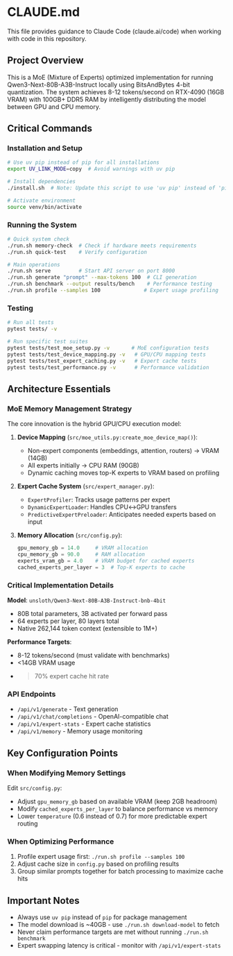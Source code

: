 # CLAUDE.md

This file provides guidance to Claude Code (claude.ai/code) when working with code in this repository.

## Project Overview
This is a MoE (Mixture of Experts) optimized implementation for running Qwen3-Next-80B-A3B-Instruct locally using BitsAndBytes 4-bit quantization. The system achieves 8-12 tokens/second on RTX-4090 (16GB VRAM) with 100GB+ DDR5 RAM by intelligently distributing the model between GPU and CPU memory.

## Critical Commands

### Installation and Setup
```bash
# Use uv pip instead of pip for all installations
export UV_LINK_MODE=copy  # Avoid warnings with uv pip

# Install dependencies
./install.sh  # Note: Update this script to use 'uv pip' instead of 'pip'

# Activate environment
source venv/bin/activate
```

### Running the System
```bash
# Quick system check
./run.sh memory-check  # Check if hardware meets requirements
./run.sh quick-test    # Verify configuration

# Main operations
./run.sh serve         # Start API server on port 8000
./run.sh generate "prompt" --max-tokens 100  # CLI generation
./run.sh benchmark --output results/bench    # Performance testing
./run.sh profile --samples 100              # Expert usage profiling
```

### Testing
```bash
# Run all tests
pytest tests/ -v

# Run specific test suites
pytest tests/test_moe_setup.py -v       # MoE configuration tests
pytest tests/test_device_mapping.py -v   # GPU/CPU mapping tests
pytest tests/test_expert_caching.py -v   # Expert cache tests
pytest tests/test_performance.py -v      # Performance validation
```

## Architecture Essentials

### MoE Memory Management Strategy
The core innovation is the hybrid GPU/CPU execution model:

1. **Device Mapping** (`src/moe_utils.py:create_moe_device_map()`):
   - Non-expert components (embeddings, attention, routers) → VRAM (14GB)
   - All experts initially → CPU RAM (90GB)
   - Dynamic caching moves top-K experts to VRAM based on profiling

2. **Expert Cache System** (`src/expert_manager.py`):
   - `ExpertProfiler`: Tracks usage patterns per expert
   - `DynamicExpertLoader`: Handles CPU↔GPU transfers
   - `PredictiveExpertPreloader`: Anticipates needed experts based on input

3. **Memory Allocation** (`src/config.py`):
   ```python
   gpu_memory_gb = 14.0     # VRAM allocation
   cpu_memory_gb = 90.0     # RAM allocation
   experts_vram_gb = 4.0    # VRAM budget for cached experts
   cached_experts_per_layer = 3  # Top-K experts to cache
   ```

### Critical Implementation Details

**Model**: `unsloth/Qwen3-Next-80B-A3B-Instruct-bnb-4bit`
- 80B total parameters, 3B activated per forward pass
- 64 experts per layer, 80 layers total
- Native 262,144 token context (extensible to 1M+)

**Performance Targets**:
- 8-12 tokens/second (must validate with benchmarks)
- <14GB VRAM usage
- >70% expert cache hit rate

### API Endpoints
- `/api/v1/generate` - Text generation
- `/api/v1/chat/completions` - OpenAI-compatible chat
- `/api/v1/expert-stats` - Expert cache statistics
- `/api/v1/memory` - Memory usage monitoring

## Key Configuration Points

### When Modifying Memory Settings
Edit `src/config.py`:
- Adjust `gpu_memory_gb` based on available VRAM (keep 2GB headroom)
- Modify `cached_experts_per_layer` to balance performance vs memory
- Lower `temperature` (0.6 instead of 0.7) for more predictable expert routing

### When Optimizing Performance
1. Profile expert usage first: `./run.sh profile --samples 100`
2. Adjust cache size in `config.py` based on profiling results
3. Group similar prompts together for batch processing to maximize cache hits

## Important Notes
- Always use `uv pip` instead of `pip` for package management
- The model download is ~40GB - use `./run.sh download-model` to fetch
- Never claim performance targets are met without running `./run.sh benchmark`
- Expert swapping latency is critical - monitor with `/api/v1/expert-stats`